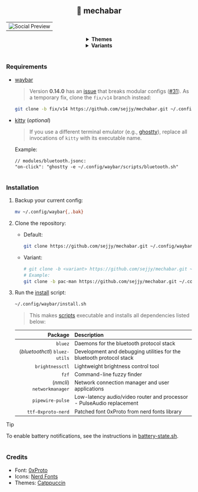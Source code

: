 <div align="center"><h2>🤖 mechabar</h2></div>

<table>
	<tr>
		<td>
			<img src="assets/social-preview.png" alt="Social Preview" />
		</td>
	</tr>
</table>

<div align="center">
	<details>
		<summary><b>Themes</b></summary>
		<div align="left">
			<p>Catppuccin <b>Mocha</b> (<i>Default</i>)</p>
			<table>
				<tr>
					<td>
						<img src="assets/catppuccin-mocha.png" alt="Catppuccin Mocha" />
					</td>
				</tr>
			</table>
			<p>Catppuccin <b>Macchiato</b></p>
			<table>
				<tr>
					<td>
						<img src="assets/catppuccin-macchiato.png" alt="Catppuccin Macchiato" />
					</td>
				</tr>
			</table>
			<p>Catppuccin <b>Frappe</b></p>
			<table>
				<tr>
					<td>
						<img src="assets/catppuccin-frappe.png" alt="Catppuccin Frappe" />
					</td>
				</tr>
			</table>
			<p>Catppuccin <b>Latte</b></p>
			<table>
				<tr>
					<td>
						<img src="assets/catppuccin-latte.png" alt="Catppuccin Latte" />
					</td>
				</tr>
			</table>
		</div>
	</details>
	<details>
		<summary><b>Variants</b></summary>
		<div align="left">
			<p><b>pac-man</b> (<i>Pac-Man</i>)</p>
			<table>
				<tr>
					<td>
						<img src="assets/variant-pac-man.png" alt="Pac-Man Variant" />
					</td>
				</tr>
			</table>
			<blockquote>Variants also come in 4 themes.</blockquote>
			<p>More variants soon!</p>
		</div>
	</details>
</div>

#

### Requirements

- [waybar](https://github.com/Alexays/Waybar)

	> Version **0.14.0** has an [issue](https://github.com/Alexays/Waybar/issues/4354) that breaks modular configs
	> ([#31](https://github.com/sejjy/mechabar/issues/31)). As a temporary fix, clone the `fix/v14` branch instead:

   ```bash
   git clone -b fix/v14 https://github.com/sejjy/mechabar.git ~/.config/waybar
   ```

- [kitty](https://github.com/kovidgoyal/kitty) (_optional_)

	> If you use a different terminal emulator (e.g., [ghostty](https://github.com/ghostty-org/ghostty)),
	> replace all invocations of `kitty` with its executable name.

	Example:

   ```jsonc
   // modules/bluetooth.jsonc:
   "on-click": "ghostty -e ~/.config/waybar/scripts/bluetooth.sh"
   ```

#

### Installation

1. Backup your current config:

	```bash
	mv ~/.config/waybar{,.bak}
	```

2. Clone the repository:

	- Default:

	   ```bash
	   git clone https://github.com/sejjy/mechabar.git ~/.config/waybar
	   ```

	- Variant:

	   ```bash
	   # git clone -b <variant> https://github.com/sejjy/mechabar.git ~/.config/waybar
	   # Example:
	   git clone -b pac-man https://github.com/sejjy/mechabar.git ~/.config/waybar
	   ```

3. Run the [install](/install.sh) script:

	```bash
	~/.config/waybar/install.sh
	```

	> This makes [scripts](/scripts/) executable and installs all dependencies listed below:

	|                        Package | Description                                                                    |
	| -----------------------------: | ------------------------------------------------------------------------------ |
	|                        `bluez` | Daemons for the bluetooth protocol stack<tr></tr>                              |
	| (_bluetoothctl_) `bluez-utils` | Development and debugging utilities for the bluetooth protocol stack<tr></tr>  |
	|                `brightnessctl` | Lightweight brightness control tool<tr></tr>                                   |
	|                          `fzf` | Command-line fuzzy finder<tr></tr>                                             |
	|     (_nmcli_) `networkmanager` | Network connection manager and user applications<tr></tr>                      |
	|               `pipewire-pulse` | Low-latency audio/video router and processor - PulseAudio replacement<tr></tr> |
	|             `ttf-0xproto-nerd` | Patched font 0xProto from nerd fonts library                                   |

> [!TIP]
> To enable battery notifications, see the instructions in [battery-state.sh](/scripts/battery-state.sh#L5-L12).

#

### Credits

- Font: [0xProto](https://github.com/0xType/0xProto)
- Icons: [Nerd Fonts](https://github.com/ryanoasis/nerd-fonts)
- Themes: [Catppuccin](https://github.com/catppuccin/waybar)

